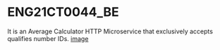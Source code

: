 # ENG21CT0044_BE
It is an Average Calculator HTTP Microservice that exclusively accepts qualifies number IDs.
[image](https://github.com/Tanya-DSU/ENG21CT0044_BE/assets/141429948/1aa277b8-e0fe-447f-a0a0-1f2625c5e738)

